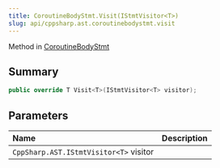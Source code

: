 ```yaml
---
title: CoroutineBodyStmt.Visit(IStmtVisitor<T>)
slug: api/cppsharp.ast.coroutinebodystmt.visit
---
```

Method in [CoroutineBodyStmt](/api/cppsharp/ast/coroutinebodystmt)

## Summary



```csharp
public override T Visit<T>(IStmtVisitor<T> visitor);
```

## Parameters

|Name|Description|
|:---|:---|
|`CppSharp.AST.IStmtVisitor<T>` visitor||

